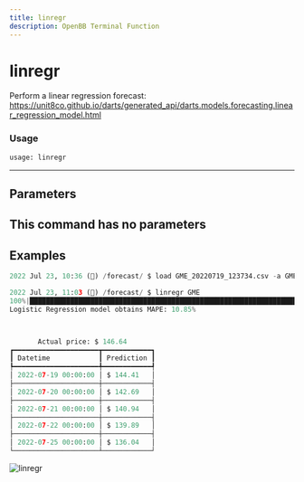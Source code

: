 ```yaml
---
title: linregr
description: OpenBB Terminal Function
---
```


# linregr

Perform a linear regression forecast: https://unit8co.github.io/darts/generated_api/darts.models.forecasting.linear_regression_model.html

### Usage 
```python
usage: linregr
```
---
## Parameters

This command has no parameters
---
## Examples

```python
2022 Jul 23, 10:36 (🦋) /forecast/ $ load GME_20220719_123734.csv -a GME

2022 Jul 23, 11:03 (🦋) /forecast/ $ linregr GME
100%|███████████████████████████████████████████████████████████████████████████████████████████████████████████████████████████████████████████████████████████████████████████████████████████████████████████████| 115/115 [00:0700:00, 15.10it/s]
Logistic Regression model obtains MAPE: 10.85%



       Actual price: $ 146.64
┏━━━━━━━━━━━━━━━━━━━━━┳━━━━━━━━━━━━┓
┃ Datetime            ┃ Prediction ┃
┡━━━━━━━━━━━━━━━━━━━━━╇━━━━━━━━━━━━┩
│ 2022-07-19 00:00:00 │ $ 144.41   │
├─────────────────────┼────────────┤
│ 2022-07-20 00:00:00 │ $ 142.69   │
├─────────────────────┼────────────┤
│ 2022-07-21 00:00:00 │ $ 140.94   │
├─────────────────────┼────────────┤
│ 2022-07-22 00:00:00 │ $ 139.89   │
├─────────────────────┼────────────┤
│ 2022-07-25 00:00:00 │ $ 136.04   │
└─────────────────────┴────────────┘
```

![linregr](https://user-images.githubusercontent.com/72827203/180615335-26395da8-3848-40f4-a68b-d2c14475db95.png)

